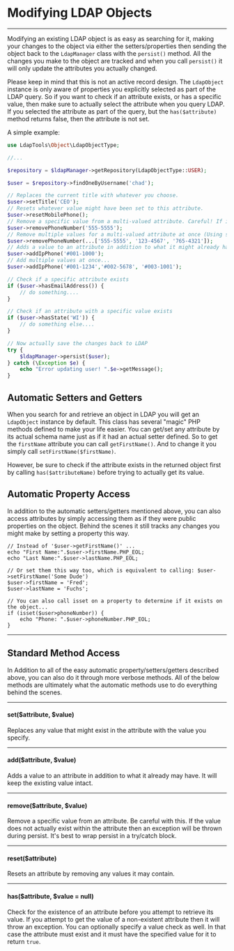 # Modifying LDAP Objects
------------------------

Modifying an existing LDAP object is as easy as searching for it, making your changes to the object via either the 
setters/properties then sending the object back to the `LdapManager` class with the `persist()` method. All the changes
you make to the object are tracked and when you call `persist()` it will only update the attributes you actually changed.

Please keep in mind that this is not an active record design. The `LdapObject` instance is only aware of properties
you explicitly selected as part of the LDAP query. So if you want to check if an attribute exists, or has a specific value,
then make sure to actually select the attribute when you query LDAP. If you selected the attribute as part of the query,
but the `has($attribute)` method returns false, then the attribute is not set.

A simple example:

```php
use LdapTools\Object\LdapObjectType;

//...

$repository = $ldapManager->getRepository(LdapObjectType::USER);

$user = $repository->findOneByUsername('chad');

// Replaces the current title with whatever you choose.
$user->setTitle('CEO');
// Resets whatever value might have been set to this attribute.
$user->resetMobilePhone();
// Remove a specific value from a multi-valued attribute. Careful! If it doesn't exist LDAP will complain.
$user->removePhoneNumber('555-5555');
// Remove multiple values for a multi-valued attribute at once (Using splat notation)...
$user->removePhoneNumber(...['555-5555', '123-4567', '765-4321']);
// Adds a value to an attribute in addition to what it might already have
$user->addIpPhone('#001-1000');
// Add multiple values at once...
$user->addIpPhone('#001-1234','#002-5678', '#003-1001');

// Check if a specific attribute exists
if ($user->hasEmailAddress()) {
    // do something....
}

// Check if an attribute with a specific value exists
if ($user->hasState('WI')) {
    // do something else....
}

// Now actually save the changes back to LDAP
try {
    $ldapManager->persist($user);
} catch (\Exception $e) {
    echo "Error updating user! ".$e->getMessage();
}
```

## Automatic Setters and Getters

When you search for and retrieve an object in LDAP you will get an `LdapObject` instance by default. This class has
several "magic" PHP methods defined to make your life easier. You can get/set any attribute by its actual schema name
just as if it had an actual setter defined. So to get the `firstName` attribute you can call `getFirstName()`. And
to change it you simply call `setFirstName($firstName)`.

However, be sure to check if the attribute exists in the returned object first by calling `has($attributeName)`
before trying to actually get its value.

## Automatic Property Access

In addition to the automatic setters/getters mentioned above, you can also access attributes by simply accessing them as
if they were public properties on the object. Behind the scenes it still tracks any changes you might make by setting a 
property this way.

```
// Instead of '$user->getFirstName()' ...
echo "First Name:".$user->firstName.PHP_EOL;
echo "Last Name:".$user->lastName.PHP_EOL;

// Or set them this way too, which is equivalent to calling: $user->setFirstName('Some Dude')
$user->firstName = 'Fred';
$user->lastName = 'Fuchs';

// You can also call isset on a property to determine if it exists on the object...
if (isset($user>phoneNumber)) {
    echo "Phone: ".$user->phoneNumber.PHP_EOL; 
}
```

------------------------
## Standard Method Access

In Addition to all of the easy automatic property/setters/getters described above, you can also do it through more
verbose methods. All of the below methods are ultimately what the automatic methods use to do everything behind the
scenes.

------------------------
#### set($attribute, $value)

Replaces any value that might exist in the attribute with the value you specify.

------------------------
#### add($attribute, $value)

Adds a value to an attribute in addition to what it already may have. It will keep the existing value intact.

------------------------
#### remove($attribute, $value)

Remove a specific value from an attribute. Be careful with this. If the value does not actually exist within the
attribute then an exception will be thrown during persist. It's best to wrap persist in a try/catch block.

------------------------
#### reset($attribute)

Resets an attribute by removing any values it may contain.

------------------------
#### has($attribute, $value = null)

Check for the existence of an attribute before you attempt to retrieve its value. If you attempt to get the value of a
non-existent attribute then it will throw an exception. You can optionally specify a value check as well. In that case 
the attribute must exist and it must have the specified value for it to return `true`.
